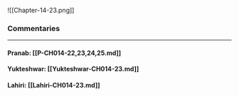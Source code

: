 ![[Chapter-14-23.png]]

### Commentaries

---

#### Pranab: [[P-CH014-22,23,24,25.md]]

#### Yukteshwar: [[Yukteshwar-CH014-23.md]]

#### Lahiri: [[Lahiri-CH014-23.md]]
